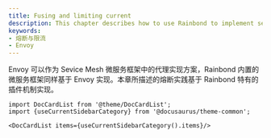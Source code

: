 ```yaml
---
title: Fusing and limiting current
description: This chapter describes how to use Rainbond to implement service circuit breaker and traffic limiting
keywords:
- 熔断与限流
- Envoy
---
```


Envoy 可以作为 Sevice Mesh 微服务框架中的代理实现方案，Rainbond 内置的微服务框架同样基于 Envoy 实现。本章所描述的熔断实践基于 Rainbond 特有的插件机制实现。

```mdx-code-block
import DocCardList from '@theme/DocCardList';
import {useCurrentSidebarCategory} from '@docusaurus/theme-common';

<DocCardList items={useCurrentSidebarCategory().items}/>
```